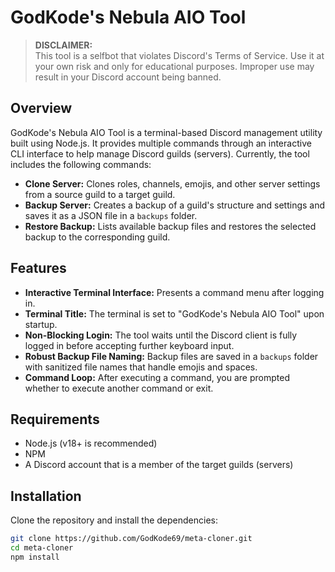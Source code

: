 # GodKode's Nebula AIO Tool

> **DISCLAIMER:**  
> This tool is a selfbot that violates Discord's Terms of Service. Use it at your own risk and only for educational purposes. Improper use may result in your Discord account being banned.

## Overview

GodKode's Nebula AIO Tool is a terminal-based Discord management utility built using Node.js. It provides multiple commands through an interactive CLI interface to help manage Discord guilds (servers). Currently, the tool includes the following commands:

- **Clone Server:** Clones roles, channels, emojis, and other server settings from a source guild to a target guild.
- **Backup Server:** Creates a backup of a guild's structure and settings and saves it as a JSON file in a `backups` folder.
- **Restore Backup:** Lists available backup files and restores the selected backup to the corresponding guild.

## Features

- **Interactive Terminal Interface:** Presents a command menu after logging in.
- **Terminal Title:** The terminal is set to "GodKode's Nebula AIO Tool" upon startup.
- **Non-Blocking Login:** The tool waits until the Discord client is fully logged in before accepting further keyboard input.
- **Robust Backup File Naming:** Backup files are saved in a `backups` folder with sanitized file names that handle emojis and spaces.
- **Command Loop:** After executing a command, you are prompted whether to execute another command or exit.

## Requirements

- Node.js (v18+ is recommended)
- NPM
- A Discord account that is a member of the target guilds (servers)

## Installation

Clone the repository and install the dependencies:

```bash
git clone https://github.com/GodKode69/meta-cloner.git
cd meta-cloner
npm install
```
